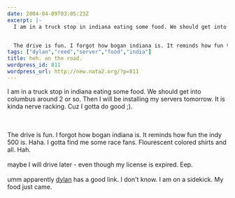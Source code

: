 ```yaml
---
date: 2004-04-09T03:05:23Z
excerpt: |-
  I am in a truck stop in indiana eating some food. We should get into columbus around 2 or so. Then I will be installing my servers tomorrow. It is kinda nerve racking. Cuz I gotta do good ;).


  The drive is fun. I forgot how bogan indiana is. It reminds how fun the indy 500 is. Haha. I gotta find me some race fans. Flourescent colored shirts and all. Hah.maybe I will drive ...
tags: ["dylan","reed","server","food","india"]
title: heh. on the road.
wordpress_id: 811
wordpress_url: http://new.nata2.org/?p=811
---
```


I am in a truck stop in indiana eating some food. We should get into columbus around 2 or so. Then I will be installing my servers tomorrow. It is kinda nerve racking. Cuz I gotta do good ;).

<br/><br/>
The drive is fun. I forgot how bogan indiana is. It reminds how fun the indy 500 is. Haha. I gotta find me some race fans. Flourescent colored shirts and all. Hah.<br/><br/>maybe I will drive later - even though my license is expired. Eep.<br/><br/>umm apparently <a href="http://dylanreed.org">dylan</a> has a good link. I don't know. I am on a sidekick. My food just came. 
